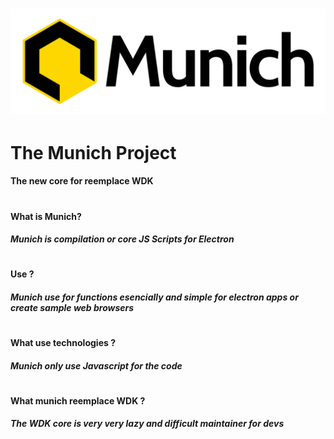 # ![Esta es una imagen de ejemplo](munich_banner.png)
#  The Munich Project
#### The new core for reemplace WDK 
#
#### What is Munich?
##### Munich is compilation or core  JS Scripts for Electron 
#
#### Use ?
##### Munich  use for functions esencially and simple for electron apps or create sample web browsers
#
#### What use technologies ?
##### Munich only use Javascript for the code
#
#### What munich reemplace WDK ?
##### The WDK core is  very very lazy and difficult maintainer for devs 
